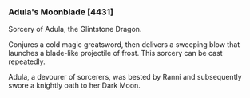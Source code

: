 ### Adula's Moonblade [4431]

Sorcery of Adula, the Glintstone Dragon.

Conjures a cold magic greatsword, then delivers a sweeping blow that launches a blade-like projectile of frost. This sorcery can be cast repeatedly.

Adula, a devourer of sorcerers, was bested by Ranni and subsequently swore a knightly oath to her Dark Moon.